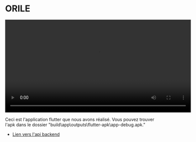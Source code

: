 # ORILE

<video src="https://github.com/agossadourin/ORILE/demo.mp4" controls width="600"></video>


Ceci est l'application flutter que nous avons réalisé. Vous pouvez trouver l'apk dans le dossier "build\app\outputs\flutter-apk\app-debug.apk."








- [Lien vers l'api backend](http://ec2-3-8-117-75.eu-west-2.compute.amazonaws.com:8000/)

